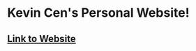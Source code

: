 # Kevin Cen's Personal Website!

## [Link to Website](https://kevin-cen-personal-website.onrender.com/)
